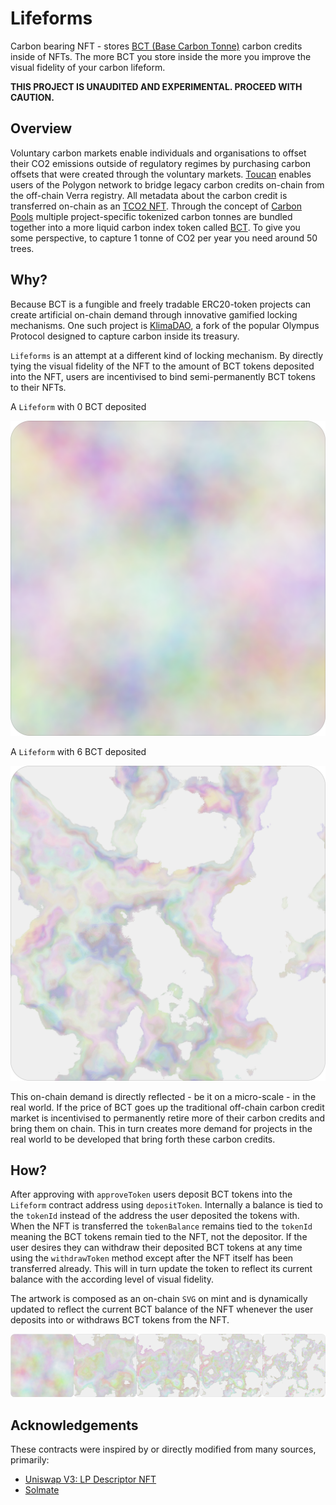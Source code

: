 # Lifeforms

Carbon bearing NFT - stores [BCT (Base Carbon Tonne)](https://toucan.earth/) carbon credits inside of NFTs. The more BCT you store inside the more you improve the visual fidelity of your carbon lifeform.

**THIS PROJECT IS UNAUDITED AND EXPERIMENTAL. PROCEED WITH CAUTION.**

## Overview

Voluntary carbon markets enable individuals and organisations to offset their CO2 emissions outside of regulatory regimes by purchasing carbon offsets that were created through the voluntary markets. [Toucan](https://toucan.earth/) enables users of the Polygon network to bridge legacy carbon credits on-chain from the off-chain Verra registry. All metadata about the carbon credit is transferred on-chain as an [TCO2 NFT](https://docs.toucan.earth/protocol/bridge/tco2-toucan-carbon-tokens). Through the concept of [Carbon Pools](https://docs.toucan.earth/protocol/pool/pools) multiple project-specific tokenized carbon tonnes are bundled together into a more liquid carbon index token called [BCT](https://www.coingecko.com/en/coins/toucan-protocol-base-carbon-tonne). To give you some perspective, to capture 1 tonne of CO2 per year you need around 50 trees.

## Why?

Because BCT is a fungible and freely tradable ERC20-token projects can create artificial on-chain demand through innovative gamified locking mechanisms. One such project is [KlimaDAO](https://www.klimadao.finance/), a fork of the popular Olympus Protocol designed to capture carbon inside its treasury.

`Lifeforms` is an attempt at a different kind of locking mechanism. By directly tying the visual fidelity of the NFT to the amount of BCT tokens deposited into the NFT, users are incentivised to bind semi-permanently BCT tokens to their NFTs.

A `Lifeform` with 0 BCT deposited

![Lifeform 0 BCT](./assets/99-0.svg)

A `Lifeform` with 6 BCT deposited

![Lifeform 6 BCT](./assets/99-1500.svg)

This on-chain demand is directly reflected - be it on a micro-scale - in the real world. If the price of BCT goes up the traditional off-chain carbon credit market is incentivised to permanently retire more of their carbon credits and bring them on chain. This in turn creates more demand for projects in the real world to be developed that bring forth these carbon credits.

## How?

After approving with `approveToken` users deposit BCT tokens into the `Lifeform` contract address using `depositToken`. Internally a balance is tied to the `tokenId` instead of the address the user deposited the tokens with. When the NFT is transferred the `tokenBalance` remains tied to the `tokenId` meaning the BCT tokens remain tied to the NFT, not the depositor. If the user desires they can withdraw their deposited BCT tokens at any time using the `withdrawToken` method except after the NFT itself has been transferred already. This will in turn update the token to reflect its current balance with the according level of visual fidelity.

The artwork is composed as an on-chain `SVG` on mint and is dynamically updated to reflect the current BCT balance of the NFT whenever the user deposits into or withdraws BCT tokens from the NFT.

![Lifeform progression](./assets/1.png)

## Acknowledgements

These contracts were inspired by or directly modified from many sources, primarily:

- [Uniswap V3: LP Descriptor NFT](https://etherscan.io/address/0x91ae842a5ffd8d12023116943e72a606179294f3#code)
- [Solmate](https://github.com/Rari-Capital/solmate)
